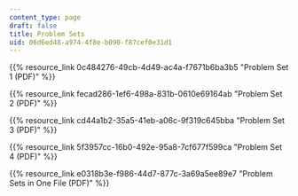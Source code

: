 ```yaml
---
content_type: page
draft: false
title: Problem Sets
uid: 06d6ed48-a974-4f8e-b090-f87cef0e31d1
---
```

{{% resource_link 0c484276-49cb-4d49-ac4a-f7671b6ba3b5 "Problem Set 1 (PDF)" %}}

{{% resource_link fecad286-1ef6-498a-831b-0610e69164ab "Problem Set 2 (PDF)" %}}

{{% resource_link cd44a1b2-35a5-41eb-a06c-9f319c645bba "Problem Set 3 (PDF)" %}}

{{% resource_link 5f3957cc-16b0-492e-95a8-7cf677f599ca "Problem Set 4 (PDF)" %}}

{{% resource_link e0318b3e-f986-44d7-877c-3a69a5ee89e7 "Problem Sets in One File (PDF)" %}}